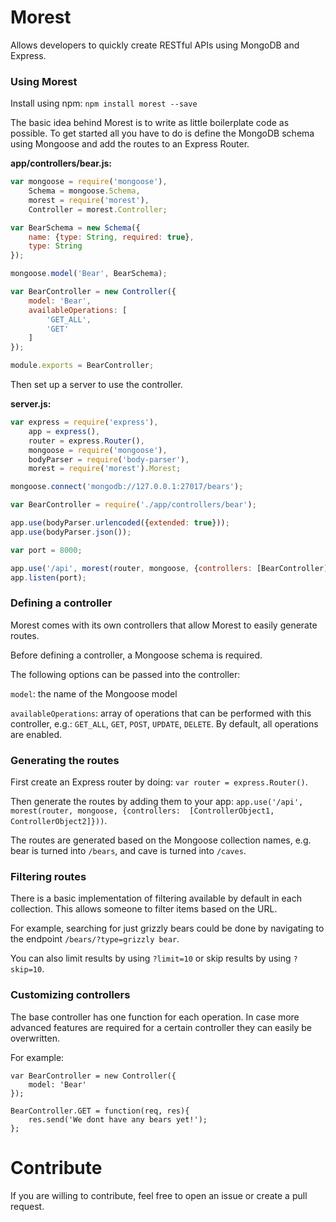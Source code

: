 # Morest #

Allows developers to quickly create RESTful APIs using MongoDB and Express.

### Using Morest ###

Install using npm: `npm install morest --save`

The basic idea behind Morest is to write as little boilerplate code as possible. To get started all you have to do is
define the MongoDB schema using Mongoose and add the routes to an Express Router.
 
**app/controllers/bear.js:**

```javascript
var mongoose = require('mongoose'), 
    Schema = mongoose.Schema,
    morest = require('morest'),
    Controller = morest.Controller;

var BearSchema = new Schema({
    name: {type: String, required: true},
    type: String
});

mongoose.model('Bear', BearSchema);

var BearController = new Controller({
    model: 'Bear',
    availableOperations: [
        'GET_ALL',
        'GET'
    ]
});

module.exports = BearController;
```

Then set up a server to use the controller.

**server.js:**

```javascript
var express = require('express'),
    app = express(),
    router = express.Router(),
    mongoose = require('mongoose'),
    bodyParser = require('body-parser'),
    morest = require('morest').Morest;

mongoose.connect('mongodb://127.0.0.1:27017/bears');

var BearController = require('./app/controllers/bear');

app.use(bodyParser.urlencoded({extended: true}));
app.use(bodyParser.json());

var port = 8000;

app.use('/api', morest(router, mongoose, {controllers: [BearController]}));
app.listen(port);
```

### Defining a controller ###
Morest comes with its own controllers that allow Morest to easily generate routes. 

Before defining a controller, a Mongoose schema is required.

The following options can be passed into the controller:

`model`: the name of the Mongoose model

`availableOperations`: array of operations that can be performed with this controller, e.g.: `GET_ALL`, `GET`, 
`POST`, `UPDATE`, `DELETE`. By default, all operations are enabled.

### Generating the routes ###
First create an Express router by doing: `var router = express.Router()`.

Then generate the routes by adding them to your app: `app.use('/api', morest(router, mongoose, {controllers: 
[ControllerObject1, ControllerObject2]}))`.

The routes are generated based on the Mongoose collection names, e.g. bear is turned into `/bears`, and cave is turned 
into `/caves`.

### Filtering routes ###
There is a basic implementation of filtering available by default in each collection. This allows someone to filter 
items based on the URL. 

For example, searching for just grizzly bears could be done by navigating to the endpoint `/bears/?type=grizzly bear`.

You can also limit results by using `?limit=10` or skip results by using `?skip=10`.

### Customizing controllers ###
The base controller has one function for each operation. In case more advanced features are required for a certain 
controller they can easily be overwritten. 

For example:

```
var BearController = new Controller({
    model: 'Bear'
});

BearController.GET = function(req, res){
    res.send('We dont have any bears yet!');
};
```

# Contribute #
If you are willing to contribute, feel free to open an issue or create a pull request.